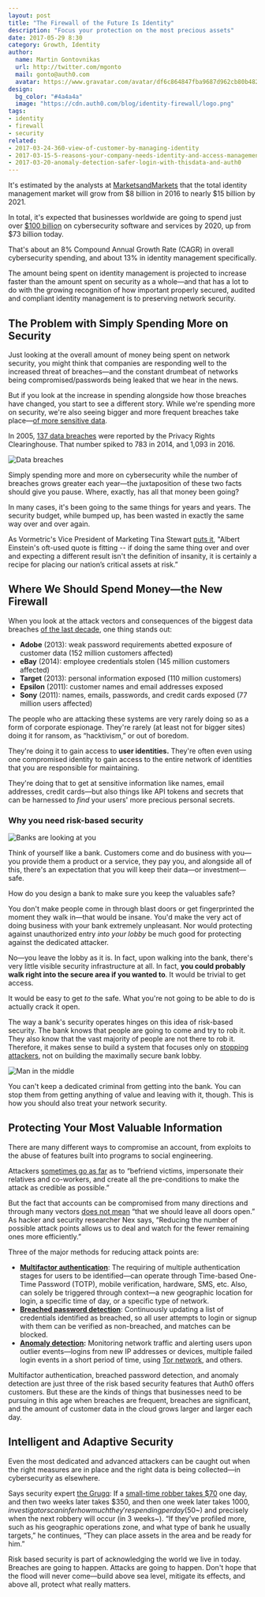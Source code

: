 ```yaml
---
layout: post
title: "The Firewall of the Future Is Identity"
description: "Focus your protection on the most precious assets"
date: 2017-05-29 8:30
category: Growth, Identity
author:
  name: Martin Gontovnikas
  url: http://twitter.com/mgonto
  mail: gonto@auth0.com
  avatar: https://www.gravatar.com/avatar/df6c864847fba9687d962cb80b482764??s=60
design:
  bg_color: "#4a4a4a"
  image: "https://cdn.auth0.com/blog/identity-firewall/logo.png"
tags:
- identity
- firewall
- security
related:
- 2017-03-24-360-view-of-customer-by-managing-identity
- 2017-03-15-5-reasons-your-company-needs-identity-and-access-management
- 2017-03-20-anomaly-detection-safer-login-with-thisdata-and-auth0
---
```


It's estimated by the analysts at [MarketsandMarkets](http://www.marketsandmarkets.com/Market-Reports/identity-access-management-iam-market-1168.html) that the total identity management market will grow from $8 billion in 2016 to nearly $15 billion by 2021.

In total, it's expected that businesses worldwide are going to spend just over [$100 billion](http://fortune.com/2016/10/12/cybersecurity-global-spending/) on cybersecurity software and services by 2020, up from $73 billion today.

That's about an 8% Compound Annual Growth Rate (CAGR) in overall cybersecurity spending, and about 13% in identity management specifically.

The amount being spent on identity management is projected to increase faster than the amount spent on security as a whole—and that has a lot to do with the growing recognition of how important properly secured, audited and compliant identity management is to preserving network security.  

## The Problem with Simply Spending More on Security

Just looking at the overall amount of money being spent on network security, you might think that companies are responding well to the increased threat of breaches—and the constant drumbeat of networks being compromised/passwords being leaked that we hear in the news.

But if you look at the increase in spending alongside how those breaches have changed, you start to see a different story. While we're spending more on security, we're also seeing bigger and more frequent breaches take place—[of more sensitive data](http://www.informationisbeautiful.net/visualizations/worlds-biggest-data-breaches-hacks/).   

In 2005, [137 data breaches](http://www.privacyrights.org/data-breach) were reported by the Privacy Rights Clearinghouse. That number spiked to 783 in 2014, and 1,093 in 2016.

![Data breaches](https://cdn.auth0.com/blog/identity-firewall/data-breaches.png)

Simply spending more and more on cybersecurity while the number of breaches grows greater each year—the juxtaposition of these two facts should give you pause. Where, exactly, has all that money been going?

In many cases, it's been going to the same things for years and years. The security budget, while bumped up, has been wasted in exactly the same way over and over again.

As Vormetric's Vice President of Marketing Tina Stewart [puts it](https://betanews.com/2016/03/24/federal-agency-threats/), "Albert Einstein's oft-used quote is fitting -- if doing the same thing over and over and expecting a different result isn't the definition of insanity, it is certainly a recipe for placing our nation’s critical assets at risk.”

## Where We Should Spend Money—the New Firewall

When you look at the attack vectors and consequences of the biggest data breaches [of the last decade](https://betanews.com/2014/07/03/the-top-10-data-breaches-and-how-they-happened/), one thing stands out:

* **Adobe** (2013): weak password requirements abetted exposure of customer data (152 million customers affected)
* **eBay** (2014): employee credentials stolen (145 million customers affected)
* **Target** (2013): personal information exposed (110 million customers)
* **Epsilon** (2011): customer names and email addresses exposed
* **Sony** (2011): names, emails, passwords, and credit cards exposed (77 million users affected)

The people who are attacking these systems are very rarely doing so as a form of corporate espionage. They're rarely (at least not for bigger sites) doing it for ransom, as “hacktivism,” or out of boredom.

They're doing it to gain access to **user identities.** They're often even using one compromised identity to gain access to the entire network of identities that you are responsible for maintaining.

They're doing that to get at sensitive information like names, email addresses, credit cards—but also things like API tokens and secrets that can be harnessed to *find* your users' more precious personal secrets.  

### Why you need risk-based security

![Banks are looking at you](https://cdn.auth0.com/blog/identity-firewall/dolar-eye.png)

Think of yourself like a bank. Customers come and do business with you—you provide them a product or a service, they pay you, and alongside all of this, there's an expectation that you will keep their data—or investment—safe.     

How do you design a bank to make sure you keep the valuables safe?

You don't make people come in through blast doors or get fingerprinted the moment they walk in—that would be insane. You'd make the very act of doing business with your bank extremely unpleasant. Nor would protecting against unauthorized entry *into your lobby* be much good for protecting against the dedicated attacker.  

No—you leave the lobby as it is. In fact, upon walking into the bank, there's very little visible security infrastructure at all. In fact, **you could probably walk right into the secure area if you wanted to**. It would be trivial to get access.

It would be easy to get *to* the safe. What you're not going to be able to do is actually crack it open.

The way a bank's security operates hinges on this idea of risk-based security. The bank knows that people are going to come and try to rob it. They also know that the vast majority of people are not there to rob it. Therefore, it makes sense to build a system that focuses only on [stopping attackers](http://www.delfigosecurity.com/iamblog/security-vulnerabilities/are-we-ready-for-a-poach-breach-mindset), not on building the maximally secure bank lobby.

![Man in the middle](https://cdn.auth0.com/blog/identity-firewall/man-in-the-middle.png)

You can't keep a dedicated criminal from getting into the bank. You can stop them from getting anything of value and leaving with it, though. This is how you should also treat your network security.

## Protecting Your Most Valuable Information

There are many different ways to compromise an account, from exploits to the abuse of features built into programs to social engineering.

Attackers [sometimes go as far](https://medium.com/@botherder/on-the-banality-of-attacks-and-on-mindful-engineering-fc0a50e5cff5#.b2v9n4xe0) as to “befriend victims, impersonate their relatives and co-workers, and create all the pre-conditions to make the attack as credible as possible.”

But the fact that accounts can be compromised from many directions and through many vectors [does not mean](https://medium.com/@botherder/on-the-banality-of-attacks-and-on-mindful-engineering-fc0a50e5cff5#.b2v9n4xe0) “that we should leave all doors open.” As hacker and security researcher Nex says, “Reducing the number of possible attack points allows us to deal and watch for the fewer remaining ones more efficiently.”

Three of the major methods for reducing attack points are:

* **[Multifactor authentication](https://auth0.com/learn/multifactor-authentication/)**: The requiring of multiple authentication stages for users to be identified—can operate through Time-based One-Time Password (TOTP), mobile verification, hardware, SMS, etc. Also, can solely be triggered through context—a new geographic location for login, a specific time of day, or a specific type of network.    
* **[Breached password detection](https://auth0.com/breached-passwords)**: Continuously updating a list of credentials identified as breached, so all user attempts to login or signup with them can be verified as non-breached, and matches can be blocked.
* **[Anomaly detection](https://auth0.com/learn/anomaly-detection/):** Monitoring network traffic and alerting users upon outlier events—logins from new IP addresses or devices, multiple failed login events in a short period of time, using [Tor network](http://lifehacker.com/what-is-tor-and-should-i-use-it-1527891029), and others.

Multifactor authentication, breached password detection, and anomaly detection are just three of the risk based security features that Auth0 offers customers. But these are the kinds of things that businesses need to be pursuing in this age when breaches are frequent, breaches are significant, and the amount of customer data in the cloud grows larger and larger each day.

## Intelligent and Adaptive Security

Even the most dedicated and advanced attackers can be caught out when the right measures are in place and the right data is being collected—in cybersecurity as elsewhere.

Says security expert [the Grugq](https://grugq.tumblr.com/post/142637754018/elusive-midday-bandit-robs-11th-bank-fbi-patch): If a [small-time robber takes $70](https://grugq.tumblr.com/post/142637754018/elusive-midday-bandit-robs-11th-bank-fbi-patch) one day, and then two weeks later takes $350, and then one week later takes $1000, investigators can infer how much they're spending per day ($50~) and precisely when the next robbery will occur (in 3 weeks~). “If they’ve profiled more, such as his geographic operations zone, and what type of bank he usually targets,” he continues, “They can place assets in the area and be ready for him.”

Risk based security is part of acknowledging the world we live in today. Breaches are going to happen. Attacks are going to happen. Don't hope that the flood will never come—build above sea level, mitigate its effects, and above all, protect what really matters.

